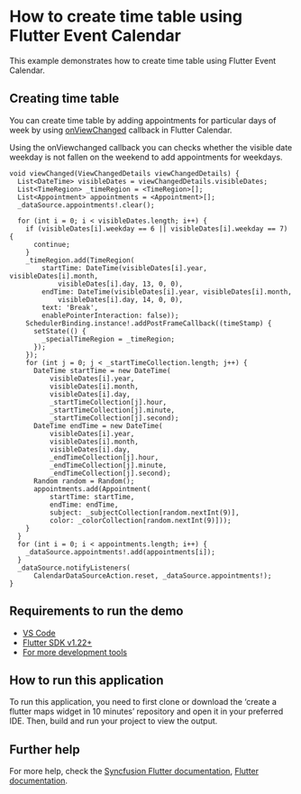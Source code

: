 # How to create time table using Flutter Event Calendar

This example demonstrates how to create time table using Flutter Event Calendar.

## Creating time table

You can create time table by adding appointments for particular days of week by using [onViewChanged](https://help.syncfusion.com/flutter/calendar/callbacks#view-changed-callback) callback in Flutter Calendar.

Using the onViewchanged callback you can checks whether the visible date weekday is not fallen on the weekend to add appointments for weekdays.

```
void viewChanged(ViewChangedDetails viewChangedDetails) {
  List<DateTime> visibleDates = viewChangedDetails.visibleDates;
  List<TimeRegion> _timeRegion = <TimeRegion>[];
  List<Appointment> appointments = <Appointment>[];
  _dataSource.appointments!.clear();
 
  for (int i = 0; i < visibleDates.length; i++) {
    if (visibleDates[i].weekday == 6 || visibleDates[i].weekday == 7) {
      continue;
    }
    _timeRegion.add(TimeRegion(
        startTime: DateTime(visibleDates[i].year, visibleDates[i].month,
            visibleDates[i].day, 13, 0, 0),
        endTime: DateTime(visibleDates[i].year, visibleDates[i].month,
            visibleDates[i].day, 14, 0, 0),
        text: 'Break',
        enablePointerInteraction: false));
    SchedulerBinding.instance!.addPostFrameCallback((timeStamp) {
      setState(() {
        _specialTimeRegion = _timeRegion;
      });
    });
    for (int j = 0; j < _startTimeCollection.length; j++) {
      DateTime startTime = new DateTime(
          visibleDates[i].year,
          visibleDates[i].month,
          visibleDates[i].day,
          _startTimeCollection[j].hour,
          _startTimeCollection[j].minute,
          _startTimeCollection[j].second);
      DateTime endTime = new DateTime(
          visibleDates[i].year,
          visibleDates[i].month,
          visibleDates[i].day,
          _endTimeCollection[j].hour,
          _endTimeCollection[j].minute,
          _endTimeCollection[j].second);
      Random random = Random();
      appointments.add(Appointment(
          startTime: startTime,
          endTime: endTime,
          subject: _subjectCollection[random.nextInt(9)],
          color: _colorCollection[random.nextInt(9)]));
    }
  }
  for (int i = 0; i < appointments.length; i++) {
    _dataSource.appointments!.add(appointments[i]);
  }
  _dataSource.notifyListeners(
      CalendarDataSourceAction.reset, _dataSource.appointments!);
}

```



## Requirements to run the demo
* [VS Code](https://code.visualstudio.com/download)
* [Flutter SDK v1.22+](https://flutter.dev/docs/development/tools/sdk/overview)
* [For more development tools](https://flutter.dev/docs/development/tools/devtools/overview)

## How to run this application
To run this application, you need to first clone or download the ‘create a flutter maps widget in 10 minutes’ repository and open it in your preferred IDE. Then, build and run your project to view the output.

## Further help
For more help, check the [Syncfusion Flutter documentation](https://help.syncfusion.com/flutter/introduction/overview),
 [Flutter documentation](https://flutter.dev/docs/get-started/install).